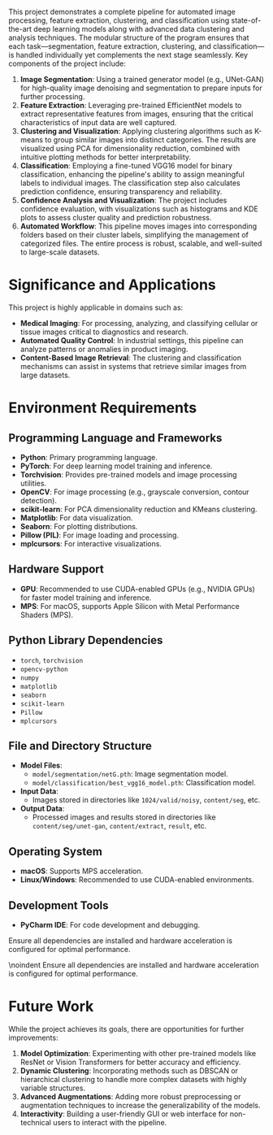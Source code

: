 This project demonstrates a complete pipeline for automated image processing, feature extraction, clustering, and classification using state-of-the-art deep learning models along with advanced data clustering and analysis techniques. The modular structure of the program ensures that each task—segmentation, feature extraction, clustering, and classification—is handled individually yet complements the next stage seamlessly.
Key components of the project include:
1. **Image Segmentation**: Using a trained generator model (e.g., UNet-GAN) for high-quality image denoising and segmentation to prepare inputs for further processing.
2. **Feature Extraction**: Leveraging pre-trained EfficientNet models to extract representative features from images, ensuring that the critical characteristics of input data are well captured.
3. **Clustering and Visualization**: Applying clustering algorithms such as K-means to group similar images into distinct categories. The results are visualized using PCA for dimensionality reduction, combined with intuitive plotting methods for better interpretability.
4. **Classification**: Employing a fine-tuned VGG16 model for binary classification, enhancing the pipeline's ability to assign meaningful labels to individual images. The classification step also calculates prediction confidence, ensuring transparency and reliability.
5. **Confidence Analysis and Visualization**: The project includes confidence evaluation, with visualizations such as histograms and KDE plots to assess cluster quality and prediction robustness.
6. **Automated Workflow**: This pipeline moves images into corresponding folders based on their cluster labels, simplifying the management of categorized files. The entire process is robust, scalable, and well-suited to large-scale datasets.

# Significance and Applications
This project is highly applicable in domains such as:
- **Medical Imaging**: For processing, analyzing, and classifying cellular or tissue images critical to diagnostics and research.
- **Automated Quality Control**: In industrial settings, this pipeline can analyze patterns or anomalies in product imaging.
- **Content-Based Image Retrieval**: The clustering and classification mechanisms can assist in systems that retrieve similar images from large datasets.

# Environment Requirements

## Programming Language and Frameworks
- **Python**: Primary programming language.
- **PyTorch**: For deep learning model training and inference.
- **Torchvision**: Provides pre-trained models and image processing utilities.
- **OpenCV**: For image processing (e.g., grayscale conversion, contour detection).
- **scikit-learn**: For PCA dimensionality reduction and KMeans clustering.
- **Matplotlib**: For data visualization.
- **Seaborn**: For plotting distributions.
- **Pillow (PIL)**: For image loading and processing.
- **mplcursors**: For interactive visualizations.

## Hardware Support
- **GPU**: Recommended to use CUDA-enabled GPUs (e.g., NVIDIA GPUs) for faster model training and inference.
- **MPS**: For macOS, supports Apple Silicon with Metal Performance Shaders (MPS).

## Python Library Dependencies
- `torch`, `torchvision`
- `opencv-python`
- `numpy`
- `matplotlib`
- `seaborn`
- `scikit-learn`
- `Pillow`
- `mplcursors`

## File and Directory Structure
- **Model Files**:
  - `model/segmentation/netG.pth`: Image segmentation model.
  - `model/classification/best_vgg16_model.pth`: Classification model.
- **Input Data**:
  - Images stored in directories like `1024/valid/noisy`, `content/seg`, etc.
- **Output Data**:
  - Processed images and results stored in directories like `content/seg/unet-gan`, `content/extract`, `result`, etc.

## Operating System
- **macOS**: Supports MPS acceleration.
- **Linux/Windows**: Recommended to use CUDA-enabled environments.

## Development Tools
- **PyCharm IDE**: For code development and debugging.

Ensure all dependencies are installed and hardware acceleration is configured for optimal performance.

\noindent Ensure all dependencies are installed and hardware acceleration is configured for optimal performance.
# Future Work
While the project achieves its goals, there are opportunities for further improvements:
1. **Model Optimization**: Experimenting with other pre-trained models like ResNet or Vision Transformers for better accuracy and efficiency.
2. **Dynamic Clustering**: Incorporating methods such as DBSCAN or hierarchical clustering to handle more complex datasets with highly variable structures.
3. **Advanced Augmentations**: Adding more robust preprocessing or augmentation techniques to increase the generalizability of the models.
4. **Interactivity**: Building a user-friendly GUI or web interface for non-technical users to interact with the pipeline.
